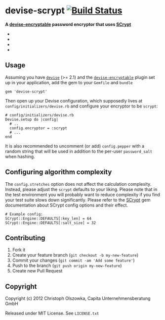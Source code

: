 devise-scrypt [![Build Status](https://secure.travis-ci.org/capita/devise-scrypt.png)][Continuous Integration]
=============

**A [devise-encryptable](https://github.com/plataformatec/devise-encryptable) password encryptor that uses [SCrypt](https://github.com/pbhogan/scrypt)**

  * [Source Code]: https://github.com/capita/devise-scrypt "Source Code @ GitHub"
  * [API documentation]: http://rubydoc.info/gems/devise-scrypt/frames "API Documentation at Rubydoc.info"
  * [Rubygem]: http://rubygems.org/gems/devise-scrypt "Rubygem @ rubygems.org"
  * [Continuous Integration]: http://travis-ci.org/capita/devise-scrypt "Continuous integration @ travis-ci.org"

## Usage

Assuming you have [`devise`](https://github.com/plataformatec/devise) (>= 2.1) and the
[`devise-encryptable`](https://github.com/plataformatec/devise-encryptable) plugin
set up in your application, add the gem to your `Gemfile` and `bundle`

    gem 'devise-scrypt'

Then open up your Devise configuration, which supposedly lives at
`config/initializers/devise.rb` and configure your encryptor to be `scrypt`:

    # config/initializers/devise.rb
    Devise.setup do |config|
      # ..
      config.encryptor = :scrypt
      # ...
    end

It is also recommended to uncomment (or add) `config.pepper` with a random
string that will be used in addition to the per-user `password_salt` when hashing.

## Configuring algorithm complexity

The `config.stretches` option does not affect the calculation complexity. Instead,
please adjust the `scrypt` defaults to your liking. Please note that in the test
environment you will probably want to reduce complexity if you find your test suite
slows down significantly. Please refer to the [SCrypt](https://github.com/pbhogan/scrypt)
gem documentation about SCrypt config options and their effect.

    # Example config:
    SCrypt::Engine::DEFAULTS[:key_len] = 64
    SCrypt::Engine::DEFAULTS[:salt_size] = 32

## Contributing

1. Fork it
2. Create your feature branch (`git checkout -b my-new-feature`)
3. Commit your changes (`git commit -am 'Add some feature'`)
4. Push to the branch (`git push origin my-new-feature`)
5. Create new Pull Request

## Copyright

Copyright (c) 2012 Christoph Olszowka, Capita Unternehmensberatung GmbH

Released under MIT License. See `LICENSE.txt`